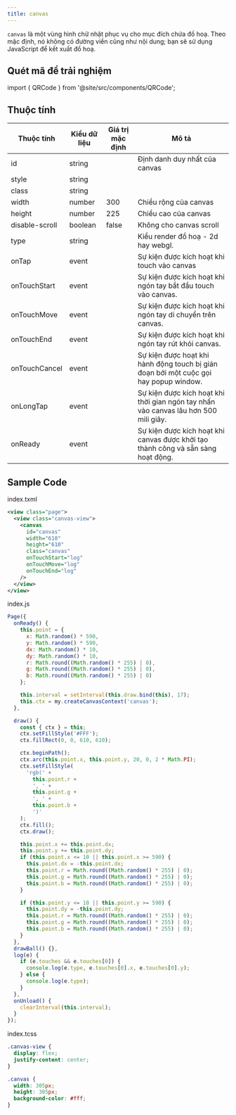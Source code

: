 ```yaml
---
title: canvas
---
```


`canvas` là một vùng hình chữ nhật phục vụ cho mục đích chứa đồ hoạ. Theo mặc định, nó không có đường viền cũng như nội dung; bạn sẽ sử dụng JavaScript để kết xuất đồ hoạ.

## Quét mã để trải nghiệm

import { QRCode } from '@site/src/components/QRCode';

<QRCode page="pages/component/basic/canvas/index" />

## Thuộc tính

| Thuộc tính     | Kiểu dữ liệu | Giá trị mặc định | Mô tả                                                                                 |
| -------------- | ------------ | ---------------- | ------------------------------------------------------------------------------------- |
| id             | string       |                  | Định danh duy nhất của canvas                                                         |
| style          | string       |                  |                                                                                       |
| class          | string       |                  |                                                                                       |
| width          | number       | 300              | Chiều rộng của canvas                                                                 |
| height         | number       | 225              | Chiều cao của canvas                                                                  |
| disable-scroll | boolean      | false            | Không cho canvas scroll                                                               |
| type           | string       |                  | Kiểu render đồ hoạ - 2d hay webgl.                                                    |
| onTap          | event        |                  | Sự kiện được kích hoạt khi touch vào canvas                                           |
| onTouchStart   | event        |                  | Sự kiện được kích hoạt khi ngón tay bắt đầu touch vào canvas.                         |
| onTouchMove    | event        |                  | Sự kiện được kích hoạt khi ngón tay di chuyển trên canvas.                            |
| onTouchEnd     | event        |                  | Sự kiện được kích hoạt khi ngón tay rút khỏi canvas.                                  |
| onTouchCancel  | event        |                  | Sự kiện được hoạt khi hành động touch bị gián đoạn bởi một cuộc gọi hay popup window. |
| onLongTap      | event        |                  | Sự kiện được kích hoạt khi thời gian ngón tay nhấn vào canvas lâu hơn 500 mili giây.  |
| onReady        | event        |                  | Sự kiện được kích hoạt khi canvas được khởi tạo thành công và sẵn sàng hoạt động.     |

## Sample Code

index.txml

```xml
<view class="page">
  <view class="canvas-view">
    <canvas
      id="canvas"
      width="610"
      height="610"
      class="canvas"
      onTouchStart="log"
      onTouchMove="log"
      onTouchEnd="log"
    />
  </view>
</view>
```

index.js

```js
Page({
  onReady() {
    this.point = {
      x: Math.random() * 590,
      y: Math.random() * 590,
      dx: Math.random() * 10,
      dy: Math.random() * 10,
      r: Math.round((Math.random() * 255) | 0),
      g: Math.round((Math.random() * 255) | 0),
      b: Math.round((Math.random() * 255) | 0)
    };

    this.interval = setInterval(this.draw.bind(this), 17);
    this.ctx = my.createCanvasContext('canvas');
  },

  draw() {
    const { ctx } = this;
    ctx.setFillStyle('#FFF');
    ctx.fillRect(0, 0, 610, 610);

    ctx.beginPath();
    ctx.arc(this.point.x, this.point.y, 20, 0, 2 * Math.PI);
    ctx.setFillStyle(
      'rgb(' +
        this.point.r +
        ', ' +
        this.point.g +
        ', ' +
        this.point.b +
        ')'
    );
    ctx.fill();
    ctx.draw();

    this.point.x += this.point.dx;
    this.point.y += this.point.dy;
    if (this.point.x <= 10 || this.point.x >= 590) {
      this.point.dx = -this.point.dx;
      this.point.r = Math.round((Math.random() * 255) | 0);
      this.point.g = Math.round((Math.random() * 255) | 0);
      this.point.b = Math.round((Math.random() * 255) | 0);
    }

    if (this.point.y <= 10 || this.point.y >= 590) {
      this.point.dy = -this.point.dy;
      this.point.r = Math.round((Math.random() * 255) | 0);
      this.point.g = Math.round((Math.random() * 255) | 0);
      this.point.b = Math.round((Math.random() * 255) | 0);
    }
  },
  drawBall() {},
  log(e) {
    if (e.touches && e.touches[0]) {
      console.log(e.type, e.touches[0].x, e.touches[0].y);
    } else {
      console.log(e.type);
    }
  },
  onUnload() {
    clearInterval(this.interval);
  }
});
```

index.tcss

```css
.canvas-view {
  display: flex;
  justify-content: center;
}

.canvas {
  width: 305px;
  height: 305px;
  background-color: #fff;
}
```
